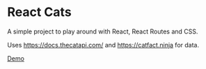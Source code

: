 # React Cats

A simple project to play around with React, React Routes and CSS.

Uses https://docs.thecatapi.com/ and https://catfact.ninja for data.



[Demo](https://teebu.github.io/react-cats)